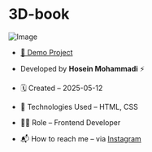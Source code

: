 # 3D-book

![Image](https://github.com/user-attachments/assets/216bb16c-4c15-477f-b0be-6b01b4488736)

- [🔗 Demo Project](https://hoseinmohammadi-dev.github.io/avada-plumber/)

- Developed by **Hosein Mohammadi** ⚡️

- 🗓 Created – 2025-05-12

- 🧪 Technologies Used – HTML, CSS 

- 🧑‍💻 Role – Frontend Developer

- 📬 How to reach me – via [Instagram](https://instagram.com/hoseinmdev)

